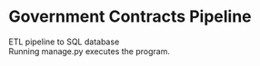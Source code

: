 # Government Contracts Pipeline
ETL pipeline to SQL database  
Running manage.py executes the program.
